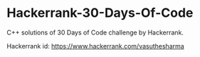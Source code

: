 # Hackerrank-30-Days-Of-Code

C++ solutions of 30 Days of Code challenge by Hackerrank.

Hackerrank id: https://www.hackerrank.com/vasuthesharma
